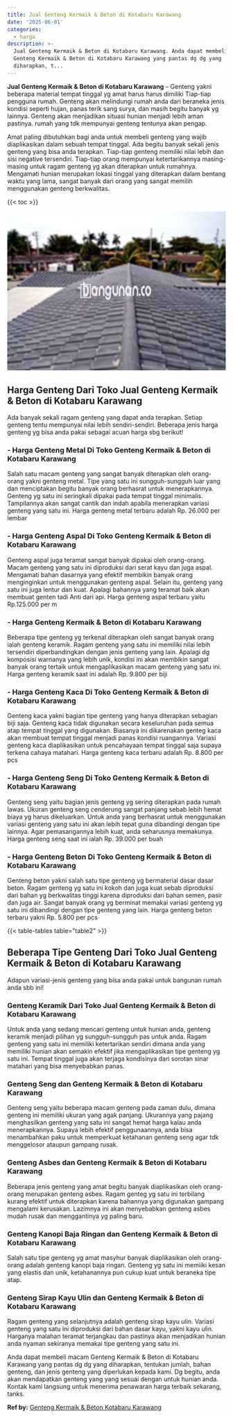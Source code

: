 ```yaml
---
title: Jual Genteng Kermaik & Beton di Kotabaru Karawang
date: '2025-06-01'
categories:
  - harga
description: >-
  Jual Genteng Kermaik & Beton di Kotabaru Karawang. Anda dapat membeli macam
  Genteng Kermaik & Beton di Kotabaru Karawang yang pantas dg dg yang
  diharapkan, t...
---
```


**Jual Genteng Kermaik & Beton di Kotabaru Karawang** – Genteng yakni beberapa material tempat tinggal yg amat harus harus dimiliki Tiap-tiap pengguna rumah. Genteng akan melindungi rumah anda dari beraneka jenis kondisi seperti hujan, panas terik sang surya, dan masih begitu banyak yg lainnya. Genteng akan menjadikan situasi hunian menjadi lebih aman pastinya. rumah yang tdk mempunyai genteng tentunya akan pengap.

Amat paling dibutuhkan bagi anda untuk membeli genteng yang wajib diaplikasikan dalam sebuah tempat tinggal. Ada begitu banyak sekali jenis genteng yang bisa anda terapkan. Tiap-tiap genteng memiliki nilai lebih dan sisi negative tersendiri. Tiap-tiap orang mempunyai ketertarikannya masing-masing untuk ragam genteng yg akan diterapkan untuk rumahnya. Mengamati hunian merupakan lokasi tinggal yang diterapkan dalam bentang waktu yang lama, sangat banyak dari orang yang sangat memilih menggunakan genteng berkwalitas.

{{< toc >}}

![Jual Genteng Kermaik & Beton di Kotabaru Karawang](/images/genteng-minimalis-murah07.png)

## Harga Genteng Dari Toko Jual Genteng Kermaik & Beton di Kotabaru Karawang

Ada banyak sekali ragam genteng yang dapat anda terapkan. Setiap genteng tentu mempunyai nilai lebih sendiri-sendiri. Beberapa jenis harga genteng yg bisa anda pakai sebagai acuan harga sbg berikut!

### \- Harga Genteng Metal Di Toko Genteng Kermaik & Beton di Kotabaru Karawang

Salah satu macam genteng yang sangat banyak diterapkan oleh orang-orang yakni genteng metal. Tipe yang satu ini sungguh-sungguh luar yang dan menciptakan begitu banyak orang berhasrat untuk menerapkannya. Genteng yg satu ini seringkali dipakai pada tempat tinggal minimalis. Tampilannya akan sangat cantik dan indah apabila menerapkan variasi genteng yang satu ini. Harga genteng metal terbaru adalah Rp. 26.000 per lembar

### \- Harga Genteng Aspal Di Toko Genteng Kermaik & Beton di Kotabaru Karawang

Genteng aspal juga teramat sangat banyak dipakai oleh orang-orang. Macam genteng yang satu ini diproduksi dari serat kayu dan juga aspal. Mengamati bahan dasarnya yang efektif membikin banyak orang menginginkan untuk menggunakan genteng aspal. Selain itu, genteng yang satu ini juga lentur dan kuat. Apalagi bahannya yang teramat baik akan membuat genten tadi Anti dari api. Harga genteng aspal terbaru yaitu Rp.125.000 per m

### \- Harga Genteng Kermaik & Beton di Kotabaru Karawang

Beberapa tipe genteng yg terkenal diterapkan oleh sangat banyak orang ialah genteng keramik. Ragam genteng yang satu ini memiliki nilai lebih tersendiri diperbandingkan dengan jenis genteng yang lain. Apalagi dg komposisi warnanya yang lebih unik, kondisi ini akan membikin sangat banyak orang tertaik untuk mengaplikasikan macam genteng yang satu ini. Harga genteng keramik saat ini adalah Rp. 9.800 per biji

### \- Harga Genteng Kaca Di Toko Genteng Kermaik & Beton di Kotabaru Karawang

Genteng kaca yakni bagian tipe genteng yang hanya diterapkan sebagian biji saja. Genteng kaca tidak digunakan secara keseluruhan pada semua atap tempat tinggal yang digunakan. Biasanya ini dikarenakan genteg kaca akan membuat tempat tinggal menjadi panas kondisi ruangannya. Variasi genteng kaca diaplikasikan untuk pencahayaan tempat tinggal saja supaya terkena cahaya matahari. Harga genteng kaca terbaru adalah Rp. 8.800 per pcs

### \- Harga Genteng Seng Di Toko Genteng Kermaik & Beton di Kotabaru Karawang

Genteng seng yaitu bagian jenis genteng yg sering diterapkan pada rumah lawas. Ukuran genteng seng cenderung sangat panjang sebab lebih hemat biaya yg harus dikeluarkan. Untuk anda yang berhasrat untuk menggunakan variasi genteng yang satu ini akan lebih tepat guna dibandingi dengan tipe lainnya. Agar pemasangannya lebih kuat, anda seharusnya memakunya. Harga genteng seng saat ini ialah Rp. 39.000 per buah

### \- Harga Genteng Beton Di Toko Genteng Kermaik & Beton di Kotabaru Karawang

Genteng beton yakni salah satu tipe genteng yg bermaterial dasar dasar beton. Ragam genteng yg satu ini kokoh dan juga kuat sebab diproduksi dari bahan yg berkwalitas tinggi karena diproduksi dari bahan semen, pasir dan juga air. Sangat banyak orang yg berminat memakai variasi genteng yg satu ini dibandingi dengan tipe genteng yang lain. Harga genteng beton terbaru yakni Rp. 5.800 per pcs

{{< table-tables table="table2" >}}

## Beberapa Tipe Genteng Dari Toko Jual Genteng Kermaik & Beton di Kotabaru Karawang

Adapun variasi-jenis genteng yang bisa anda pakai untuk bangunan rumah anda sbb ini!

### Genteng Keramik Dari Toko Jual Genteng Kermaik & Beton di Kotabaru Karawang

Untuk anda yang sedang mencari genteng untuk hunian anda, genteng keramik menjadi pilihan yg sungguh-sungguh pas untuk anda. Ragam genteng yang satu ini memiliki ketertarikan sendiri dimana anda yang memiliki hunian akan semakin efektif jika mengaplikasikan tipe genteng yg satu ini. Tempat tinggal juga akan terjaga kondisinya dari sorotan sinar matahari yang bisa menyebabkan panas.

### Genteng Seng dan Genteng Kermaik & Beton di Kotabaru Karawang

Genteng seng yaitu beberapa macam genteng pada zaman dulu, dimana genteng ini memiliki ukuran yang agak panjang. Ukurannya yang pajang menghasilkan genteng yang satu ini sangat hemat harga kalau anda menerapkannya. Supaya lebih efektif penggunaannya, anda bisa menambahkan paku untuk memperkuat ketahanan genteng seng agar tdk menggelosor ataupun gampang rusak.

### Genteng Asbes dan Genteng Kermaik & Beton di Kotabaru Karawang

Beberapa jenis genteng yang amat begitu banyak diaplikasikan oleh orang-orang merupakan genteng asbes. Ragam genteg yg satu ini terbilang kurang efektif untuk diterapkan karena bahannya yang digunakan gampang mengalami kerusakan. Lazimnya ini akan menyebabkan genteng asbes mudah rusak dan menggantinya yg paling baru.

### Genteng Kanopi Baja Ringan dan Genteng Kermaik & Beton di Kotabaru Karawang

Salah satu tipe genteng yg amat masyhur banyak diaplikasikan oleh orang-orang adalah genteng kanopi baja ringan. Genteng yg satu ini memiiki kesan yang elastis dan unik, ketahanannya pun cukup kuat untuk beraneka tipe atap.

### Genteng Sirap Kayu Ulin dan Genteng Kermaik & Beton di Kotabaru Karawang

Ragam genteng yang selanjutnya adalah genteng sirap kayu ulin. Variasi genteng yang satu ini diproduksi dari bahan dasar kayu, yakni kayu ulin. Harganya malahan teramat terjangkau dan pastinya akan menjadikan hunian anda nyaman sekiranya memakai tipe genteng yang satu ini.

Anda dapat membeli macam Genteng Kermaik & Beton di Kotabaru Karawang yang pantas dg dg yang diharapkan, tentukan jumlah, bahan genteng, dan jenis genteng yang diperlukan kepada kami. Dg begitu, anda akan mendapatkan genteng yang yang sesuai dengan untuk hunian anda. Kontak kami langsung untuk menerima penawaran harga terbaik sekarang, tanks.

**Ref by:**  [Genteng Kermaik & Beton  Kotabaru Karawang](https://id.wikipedia.org/wiki/Genteng)
